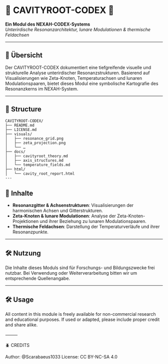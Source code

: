 # 🔩 CAVITYROOT-CODEX 🔩

**Ein Modul des NEXAH-CODEX-Systems**  
*Unterirdische Resonanzarchitektur, lunare Modulationen & thermische Feldachsen*

---

## 🧭 Übersicht

Der CAVITYROOT-CODEX dokumentiert eine tiefgreifende visuelle und strukturelle Analyse unterirdischer Resonanzstrukturen. Basierend auf Visualisierungen wie Zeta-Knoten, Temperaturachsen und lunaren Modulationspaaren, bietet dieses Modul eine symbolische Kartografie des Resonanzkerns im NEXAH-System.

---
## 📁 Structure

```text
CAVITYROOT-CODEX/
├── README.md
├── LICENSE.md
├── visuals/
│   ├── resonance_grid.png
│   ├── zeta_projection.png
│   └── …
├── docs/
│   ├── cavityroot_theory.md
│   ├── axis_structures.md
│   └── temperature_fields.md
├── html/
│   └── cavity_root_report.html
---
```
## 🧠 Inhalte

- **Resonanzgitter & Achsenstrukturen**: Visualisierungen der harmonischen Achsen und Gitterstrukturen.
- **Zeta-Knoten & lunare Modulationen**: Analyse der Zeta-Knoten-Projektionen und ihrer Beziehung zu lunaren Modulationspaaren.
- **Thermische Feldachsen**: Darstellung der Temperaturverläufe und ihrer Resonanzpunkte.

---

## 🛠️ Nutzung

Die Inhalte dieses Moduls sind für Forschungs- und Bildungszwecke frei nutzbar. Bei Verwendung oder Weiterverarbeitung bitten wir um entsprechende Quellenangabe.

---

## 🛠️ Usage

All content in this module is freely available for non-commercial research and educational purposes.
If used or adapted, please include proper credit and share alike.

⸻

🪲 CREDITS

Author: @Scarabaeus1033
License: CC BY-NC-SA 4.0
